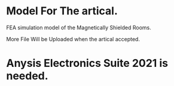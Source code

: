 # Model For The artical.
FEA simulation model of the Magnetically Shielded Rooms.

More File Will be Uploaded when the artical accepted.
# Anysis Electronics Suite 2021 is needed.
